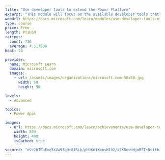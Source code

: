 ```yaml
---
title: "Use developer tools to extend the Power Platform"
excerpt: "This module will focus on the available developer tools that can help you perform development activities with the Microsoft Power Platform."
webUrl: https://docs.microsoft.com/learn/modules/use-developer-tools-extend/
type: course
price: Free
length: PT1H5M
ratings:
  count: 726
  average: 4.517906
heat: 74

provider:
  name: Microsoft Learn
  domain: microsoft.com
  images:
    - url: /assets/images/organizations/microsoft.com-50x50.jpg
      width: 50
      height: 50

levels:
  - Advanced

topics:
  - Power Apps

images:
  - url: https://docs.microsoft.com/learn/achievements/use-developer-tools-extend-social.png
    width: 800
    height: 400
    isCached: true

secured: "n9e2bTEaExq5XVw95q9r8fRik/pHOKn1XxnvMlb2/x2KRuwbHjoRST+NcitbzGz9AgpAFLKn5aA0Q3OvLF4a8Tr75R7seLysd0nJoix0vm4ZYZVJaeMBVHjc9Oiop7BocTX26sccGRwXjVcYqN5qHX8ZjnWZT/yPeCVoly6knED2XWAto5IsfIJ9WfCLbffmmFoq9GwUgVOcuQT3ZyJXLqWbKQpyonURh8WPsnVdG4/Q3CXdXiyjJgZwPyqr048vExoIt3PJehXEJx9wnJynE4R+faXGvBshxy3f+tdqMeU1IkW/sTuOAZ5le+uUye5JL5nu9yQaNwah9+Wq4Oc8dQrqFRHawJU8/4eRcDukPQzwn58vI3NnzI+sHkyxhGUHdLXKvG+FqUV9a3CUjsS2qw==;q0lFAhdE2y1ukBXdvNjZrA=="
---
```


